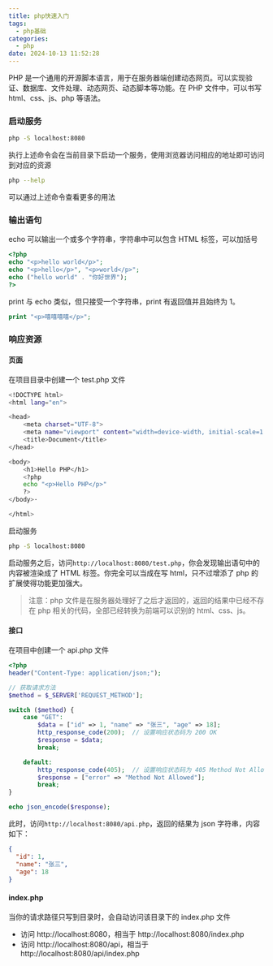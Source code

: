 ```yaml
---
title: php快速入门
tags:
  - php基础
categories:
  - php
date: 2024-10-13 11:52:28
---
```


PHP 是一个通用的开源脚本语言，用于在服务器端创建动态网页。可以实现验证、数据库、文件处理、动态网页、动态脚本等功能。在 PHP 文件中，可以书写 html、css、js、php 等语法。

<!-- more -->

### 启动服务

```sh
php -S localhost:8080
```

执行上述命令会在当前目录下启动一个服务，使用浏览器访问相应的地址即可访问到对应的资源

```sh
php --help
```

可以通过上述命令查看更多的用法

### 输出语句

echo 可以输出一个或多个字符串，字符串中可以包含 HTML 标签，可以加括号

```php
<?php
echo "<p>hello world</p>";
echo "<p>hello</p>", "<p>world</p>";
echo ("hello world" . "你好世界");
?>
```

print 与 echo 类似，但只接受一个字符串，print 有返回值并且始终为 1。

```php
print "<p>嘻嘻嘻嘻</p>";
```

### 响应资源

#### 页面

在项目目录中创建一个 test.php 文件

```sh
<!DOCTYPE html>
<html lang="en">

<head>
    <meta charset="UTF-8">
    <meta name="viewport" content="width=device-width, initial-scale=1.0">
    <title>Document</title>
</head>

<body>
    <h1>Hello PHP</h1>
    <?php
    echo "<p>Hello PHP</p>"
    ?>
</body>·

</html>
```

启动服务

```sh
php -S localhost:8080
```

启动服务之后，访问`http://localhost:8080/test.php`，你会发现输出语句中的内容被渲染成了 HTML 标签。你完全可以当成在写 html，只不过增添了 php 的扩展使得功能更加强大。

> 注意：php 文件是在服务器处理好了之后才返回的，返回的结果中已经不存在 php 相关的代码，全部已经转换为前端可以识别的 html、css、js。

#### 接口

在项目中创建一个 api.php 文件

```php
<?php
header("Content-Type: application/json;");

// 获取请求方法
$method = $_SERVER['REQUEST_METHOD'];

switch ($method) {
    case "GET":
        $data = ["id" => 1, "name" => "张三", "age" => 18];
        http_response_code(200);  // 设置响应状态码为 200 OK
        $response = $data;
        break;

    default:
        http_response_code(405);  // 设置响应状态码为 405 Method Not Allowed
        $response = ["error" => "Method Not Allowed"];
        break;
}

echo json_encode($response);
```

此时，访问`http://localhost:8080/api.php`，返回的结果为 json 字符串，内容如下：

```json
{
  "id": 1,
  "name": "张三",
  "age": 18
}
```

#### index.php

当你的请求路径只写到目录时，会自动访问该目录下的 index.php 文件

- 访问 http://localhost:8080，相当于 http://localhost:8080/index.php
- 访问 http://localhost:8080/api，相当于 http://localhost:8080/api/index.php
